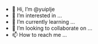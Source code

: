 - 👋 Hi, I’m @yuiplje
- 👀 I’m interested in ...
- 🌱 I’m currently learning ...
- 💞️ I’m looking to collaborate on ...
- 📫 How to reach me ...

<!---
yuiplje/yuiplje is a ✨ special ✨ repository because its `README.md` (this file) appears on your GitHub profile.
You can click the Preview link to take a look at your changes.
--->
